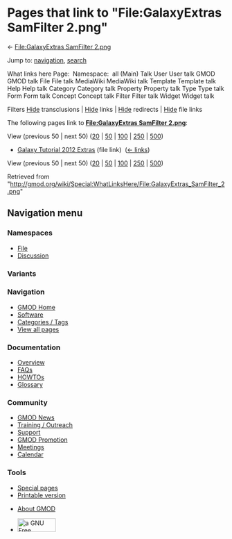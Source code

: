 <div id="mw-page-base" class="noprint">

</div>

<div id="mw-head-base" class="noprint">

</div>

<div id="content" class="mw-body" role="main">

<span id="top"></span>

<div id="mw-js-message" style="display:none;">

</div>



# <span dir="auto">Pages that link to "File:GalaxyExtras SamFilter 2.png"</span>

<div id="bodyContent">

<div id="contentSub">

← [File:GalaxyExtras SamFilter
2.png](/wiki/File:GalaxyExtras_SamFilter_2.png "File:GalaxyExtras SamFilter 2.png")

</div>

<div id="jump-to-nav" class="mw-jump">

Jump to: [navigation](#mw-navigation), [search](#p-search)

</div>

<div id="mw-content-text">

What links here Page:  Namespace:  all (Main) Talk User User talk GMOD
GMOD talk File File talk MediaWiki MediaWiki talk Template Template talk
Help Help talk Category Category talk Property Property talk Type Type
talk Form Form talk Concept Concept talk Filter Filter talk Widget
Widget talk

Filters
[Hide](/mediawiki/index.php?title=Special:WhatLinksHere/File:GalaxyExtras_SamFilter_2.png&hidetrans=1 "Special:WhatLinksHere/File:GalaxyExtras SamFilter 2.png")
transclusions \|
[Hide](/mediawiki/index.php?title=Special:WhatLinksHere/File:GalaxyExtras_SamFilter_2.png&hidelinks=1 "Special:WhatLinksHere/File:GalaxyExtras SamFilter 2.png")
links \|
[Hide](/mediawiki/index.php?title=Special:WhatLinksHere/File:GalaxyExtras_SamFilter_2.png&hideredirs=1 "Special:WhatLinksHere/File:GalaxyExtras SamFilter 2.png")
redirects \|
[Hide](/mediawiki/index.php?title=Special:WhatLinksHere/File:GalaxyExtras_SamFilter_2.png&hideimages=1 "Special:WhatLinksHere/File:GalaxyExtras SamFilter 2.png")
file links

The following pages link to **[File:GalaxyExtras SamFilter
2.png](/wiki/File:GalaxyExtras_SamFilter_2.png "File:GalaxyExtras SamFilter 2.png")**:

View (previous 50 \| next 50)
([20](/mediawiki/index.php?title=Special:WhatLinksHere/File:GalaxyExtras_SamFilter_2.png&limit=20 "Special:WhatLinksHere/File:GalaxyExtras SamFilter 2.png")
\|
[50](/mediawiki/index.php?title=Special:WhatLinksHere/File:GalaxyExtras_SamFilter_2.png&limit=50 "Special:WhatLinksHere/File:GalaxyExtras SamFilter 2.png")
\|
[100](/mediawiki/index.php?title=Special:WhatLinksHere/File:GalaxyExtras_SamFilter_2.png&limit=100 "Special:WhatLinksHere/File:GalaxyExtras SamFilter 2.png")
\|
[250](/mediawiki/index.php?title=Special:WhatLinksHere/File:GalaxyExtras_SamFilter_2.png&limit=250 "Special:WhatLinksHere/File:GalaxyExtras SamFilter 2.png")
\|
[500](/mediawiki/index.php?title=Special:WhatLinksHere/File:GalaxyExtras_SamFilter_2.png&limit=500 "Special:WhatLinksHere/File:GalaxyExtras SamFilter 2.png"))

- [Galaxy Tutorial 2012
  Extras](/wiki/Galaxy_Tutorial_2012_Extras "Galaxy Tutorial 2012 Extras")
  (file link) ‎ <span class="mw-whatlinkshere-tools">([←
  links](/mediawiki/index.php?title=Special:WhatLinksHere&target=Galaxy+Tutorial+2012+Extras "Special:WhatLinksHere"))</span>

View (previous 50 \| next 50)
([20](/mediawiki/index.php?title=Special:WhatLinksHere/File:GalaxyExtras_SamFilter_2.png&limit=20 "Special:WhatLinksHere/File:GalaxyExtras SamFilter 2.png")
\|
[50](/mediawiki/index.php?title=Special:WhatLinksHere/File:GalaxyExtras_SamFilter_2.png&limit=50 "Special:WhatLinksHere/File:GalaxyExtras SamFilter 2.png")
\|
[100](/mediawiki/index.php?title=Special:WhatLinksHere/File:GalaxyExtras_SamFilter_2.png&limit=100 "Special:WhatLinksHere/File:GalaxyExtras SamFilter 2.png")
\|
[250](/mediawiki/index.php?title=Special:WhatLinksHere/File:GalaxyExtras_SamFilter_2.png&limit=250 "Special:WhatLinksHere/File:GalaxyExtras SamFilter 2.png")
\|
[500](/mediawiki/index.php?title=Special:WhatLinksHere/File:GalaxyExtras_SamFilter_2.png&limit=500 "Special:WhatLinksHere/File:GalaxyExtras SamFilter 2.png"))

</div>

<div class="printfooter">

Retrieved from
"<http://gmod.org/wiki/Special:WhatLinksHere/File:GalaxyExtras_SamFilter_2.png>"

</div>

<div id="catlinks" class="catlinks catlinks-allhidden">

</div>

<div class="visualClear">

</div>

</div>

</div>

<div id="mw-navigation">

## Navigation menu

<div id="mw-head">



<div id="left-navigation">

<div id="p-namespaces" class="vectorTabs" role="navigation"
aria-labelledby="p-namespaces-label">

### Namespaces

- <span id="ca-nstab-image"><a href="/wiki/File:GalaxyExtras_SamFilter_2.png" accesskey="c"
  title="View the file page [c]">File</a></span>
- <span id="ca-talk"><a
  href="/mediawiki/index.php?title=File_talk:GalaxyExtras_SamFilter_2.png&amp;action=edit&amp;redlink=1"
  accesskey="t"
  title="Discussion about the content page [t]">Discussion</a></span>

</div>

<div id="p-variants" class="vectorMenu emptyPortlet" role="navigation"
aria-labelledby="p-variants-label">

### 

### Variants[](#)

<div class="menu">

</div>

</div>

</div>

<div id="right-navigation">





</div>



</div>

</div>

</div>

<div id="mw-panel">

<div id="p-logo" role="banner">

<a href="/wiki/Main_Page"
style="background-image: url(http://gmod.org/images/GMOD-cogs.png);"
title="Visit the main page"></a>

</div>

<div id="p-Navigation" class="portal" role="navigation"
aria-labelledby="p-Navigation-label">

### Navigation

<div class="body">

- <span id="n-GMOD-Home">[GMOD Home](/wiki/Main_Page)</span>
- <span id="n-Software">[Software](/wiki/GMOD_Components)</span>
- <span id="n-Categories-.2F-Tags">[Categories /
  Tags](/wiki/Categories)</span>
- <span id="n-View-all-pages">[View all
  pages](/wiki/Special:AllPages)</span>

</div>

</div>

<div id="p-Documentation" class="portal" role="navigation"
aria-labelledby="p-Documentation-label">

### Documentation

<div class="body">

- <span id="n-Overview">[Overview](/wiki/Overview)</span>
- <span id="n-FAQs">[FAQs](/wiki/Category:FAQ)</span>
- <span id="n-HOWTOs">[HOWTOs](/wiki/Category:HOWTO)</span>
- <span id="n-Glossary">[Glossary](/wiki/Glossary)</span>

</div>

</div>

<div id="p-Community" class="portal" role="navigation"
aria-labelledby="p-Community-label">

### Community

<div class="body">

- <span id="n-GMOD-News">[GMOD News](/wiki/GMOD_News)</span>
- <span id="n-Training-.2F-Outreach">[Training /
  Outreach](/wiki/Training_and_Outreach)</span>
- <span id="n-Support">[Support](/wiki/Support)</span>
- <span id="n-GMOD-Promotion">[GMOD
  Promotion](/wiki/GMOD_Promotion)</span>
- <span id="n-Meetings">[Meetings](/wiki/Meetings)</span>
- <span id="n-Calendar">[Calendar](/wiki/Calendar)</span>

</div>

</div>

<div id="p-tb" class="portal" role="navigation"
aria-labelledby="p-tb-label">

### Tools

<div class="body">

- <span id="t-specialpages"><a href="/wiki/Special:SpecialPages" accesskey="q"
  title="A list of all special pages [q]">Special pages</a></span>
- <span id="t-print"><a
  href="/mediawiki/index.php?title=Special:WhatLinksHere/File:GalaxyExtras_SamFilter_2.png&amp;printable=yes"
  rel="alternate" accesskey="p"
  title="Printable version of this page [p]">Printable version</a></span>

</div>

</div>

</div>

</div>

<div id="footer" role="contentinfo">

- <span id="footer-places-about">[About
  GMOD](/wiki/GMOD:About "GMOD:About")</span>

<!-- -->

- <span id="footer-copyrightico">[<img src="http://www.gnu.org/graphics/gfdl-logo-small.png" width="88"
  height="31" alt="a GNU Free Documentation License" />](http://www.gnu.org/licenses/fdl-1.3.html)</span>




</div>
